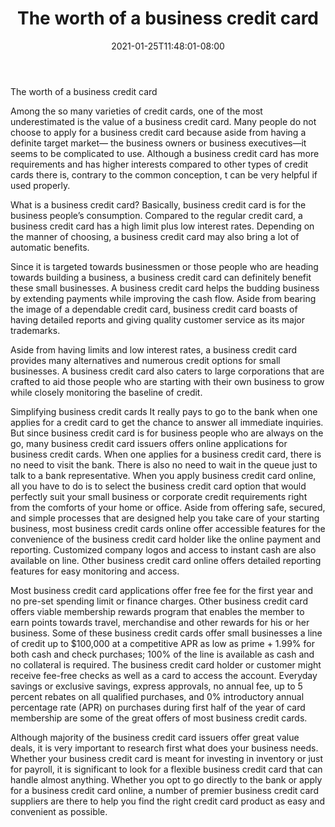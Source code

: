 ﻿---
title: "The worth of a business credit card"
date: 2021-01-25T11:48:01-08:00
description: "Credit Card Tips for Web Success"
featured_image: "/images/Credit Card.jpg"
tags: ["Credit Card"]
---

The worth of a business credit card

Among the so many varieties of credit cards, one of the most underestimated is the value of a business credit card. Many people do not choose to apply for a business credit card because aside from having a definite target market— the business owners or business executives—it seems to be complicated to use. Although a business credit card has more requirements and has higher interests compared to other types of credit cards there is, contrary to the common conception, t can be very helpful if used properly. 

What is a business credit card?
Basically, business credit card is for the business people’s consumption. Compared to the regular credit card, a business credit card has a high limit plus low interest rates. Depending on the manner of choosing, a business credit card may also bring a lot of automatic benefits. 

Since it is targeted towards businessmen or those people who are heading towards building a business, a business credit card can definitely benefit these small businesses. A business credit card helps the budding business by extending payments while improving the cash flow. Aside from bearing the image of a dependable credit card, business credit card boasts of having detailed reports and giving quality customer service as its major trademarks.

Aside from having limits and low interest rates, a business credit card provides many alternatives and numerous credit options for small businesses. A business credit card also caters to large corporations that are crafted to aid those people who are starting with their own business to grow while closely monitoring the baseline of credit. 

Simplifying business credit cards
It really pays to go to the bank when one applies for a credit card to get the chance to answer all immediate inquiries. But since business credit card is for business people who are always on the go, many business credit card issuers offers online applications for business credit cards.  When one applies for a business credit card, there is no need to visit the bank. There is also no need to wait in the queue just to talk to a bank representative. When you apply business credit card online, all you have to do is to select the business credit card option that would perfectly suit your small business or corporate credit requirements right from the comforts of your home or office. Aside from offering safe, secured, and simple processes that are designed help you take care of your starting business, most business credit cards online offer accessible features for the convenience of the business credit card holder like the online payment and reporting. Customized company logos and access to instant cash are also available on line. Other business credit card online offers detailed reporting features for easy monitoring and access. 

Most business credit card applications offer free fee for the first year and no pre-set spending limit or finance charges. Other business credit card offers viable membership rewards program that enables the member to earn points towards travel, merchandise and other rewards for his or her business. Some of these business credit cards offer small businesses a line of credit up to $100,000 at a competitive APR as low as prime + 1.99% for both cash and check purchases; 100% of the line is available as cash and no collateral is required. The business credit card holder or customer might receive fee-free checks as well as a card to access the account. Everyday savings or exclusive savings, express approvals, no annual fee, up to 5 percent rebates on all qualified purchases, and 0% introductory annual percentage rate (APR) on purchases during first half of the year of card membership are some of the great offers of most business credit cards. 

Although majority of the business credit card issuers offer great value deals, it is very important to research first what does your business needs. Whether your business credit card is meant for investing in inventory or just for payroll, it is significant to look for a flexible business credit card that can handle almost anything. Whether you opt to go directly to the bank or apply for a business credit card online, a number of premier business credit card suppliers are there to help you find the right credit card product as easy and convenient as possible.


